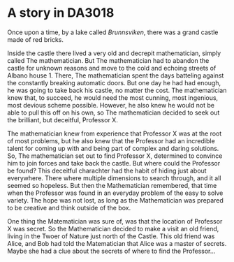 # A story in DA3018

Once upon a time, by a lake called _Brunnsviken_, there was a grand castle
made of red bricks. 

Inside the castle there lived a very old and decrepit mathematician, simply called The mathematician. But The mathematician had to abandon the castle for unknown reasons and move to the cold and echoing streets of Albano house 1. There, The mathematician spent the days batteling against the constantly breaking automatic doors. But one day he had had enough, he was going to take back his castle, no matter the cost. The mathematician knew that, to succeed, he would need the most cunning, most ingenious, most devious scheme possible. However, he also knew he would not be able to pull this off on his own, so The mathematician decided to seek out the brilliant, but deceitful,  Professor X.

The mathematician knew from experience that Professor X was at the root of most problems, but he also knew that the Professor had an incredible talent for coming up with and being part of complex and daring solutions. So, The mathematician set out to find Professor X, determined to convince him to join forces and take back the castle. But where could the Professor be found? This deceitful charachter had the habit of hiding just about everywhere. There where multiple dimensions to search through, and it all seemed so hopeless. But then the Mathematician remembered, that time when the Professor was found in an everyday problem of the easy to solve variety. The hope was not lost, as long as the Mathematician was prepared to be creative and think outside of the box.

One thing the Matematician was sure of, was that the location of Professor X was secret. So the Mathematician decided to make a visit an old friend, living in the Twoer of Nature just north of the Castle. This old friend was Alice, and Bob had told the Matematician that Alice was a master of secrets. Maybe she had a clue about the secrets of where to find the Professor...
